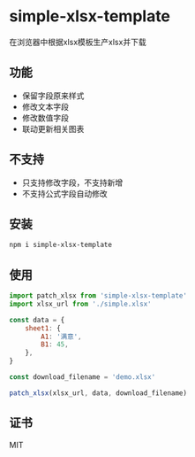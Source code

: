 # simple-xlsx-template

在浏览器中根据xlsx模板生产xlsx并下载

## 功能

- 保留字段原来样式
- 修改文本字段
- 修改数值字段
- 联动更新相关图表

## 不支持

- 只支持修改字段，不支持新增
- 不支持公式字段自动修改

## 安装

```sh
npm i simple-xlsx-template
```

## 使用

```javascript
import patch_xlsx from 'simple-xlsx-template'
import xlsx_url from './simple.xlsx'

const data = {
    sheet1: {
        A1: '满意',
        B1: 45,
    },
}

const download_filename = 'demo.xlsx'

patch_xlsx(xlsx_url, data, download_filename)
```

## 证书

MIT
